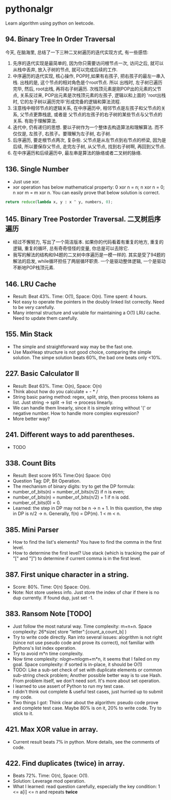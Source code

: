 # pythonalgr
Learn algorithm using python on leetcode.

## 94. Binary Tree In Order Traversal
今天, 在脑海里, 总结了一下三种二叉树遍历的迭代实现方式, 有一些感悟:
1. 先序的迭代实现是最简单的, 因为你只需要访问根节点一次, 访问之后, 就可以从栈中丢弃, 放入子树的节点, 就可以完成后续的工作.
2. 中序遍历的迭代实现, 核心操作, POP时,如果有右孩子, 把右孩子的最左一串入栈. 出栈的是, 这个节点的相对角色是个root节点. 所以
出栈时, 左子树已遍历完毕, 然后, root出栈, 再将右子树遍历. 次栈顶元素是刚POP出的元素的父节点, 关系反过来, POP出元素是次栈顶元素的左孩子, 逻辑以和上面的
'root出栈时, 它的左子树以遍历完毕'形成完备的逻辑和算法流程.
3. 注意栈中相邻节点的逻辑关系, 在中序遍历中, 相邻节点是左孩子和父节点的关系, 父节点更靠栈底, 或者是 父节点的左孩子的右子树的某些节点与父节点的关系. 有助于理解算法.
4. 迭代中, 仍有递归的思想. 要以子树作为一个整体去构造算法和理解算法. 而不仅仅是, 左孩子, 右孩子。要理解为左子树, 右子树.
5. 后序遍历, 要走根节点两次, 复杂些. 父节点是从左节点到右节点的桥梁, 因为是后续, 所以要保存父节点, 走完左子树, 从父节点, 找到右子树啊, 再回到父节点.
6. 在中序遍历和后续遍历中, 最左串是算法的脉络或者二叉树的脉络.

## 136. Single Number
* Just use xor. 
* xor operation has below mathematical property: 0 xor n = n; n xor n = 0; n xor m = m xor n. You can easily prove that below solution is correct.

```python
return reduce(lambda x, y : x ^ y, numbers, 0);
```

## 145. Binary Tree Postorder Traversal. 二叉树后序遍历
* 经过不懈努力, 写出了一个简洁版本. 如果你的代码看着有重复的地方, 重复的逻辑, 重复的循环, 总有奇奇怪怪的变量, 你总是可以去除它.
* 我写的解法的结构和94题的二叉树中序遍历是一模一样的. 其实是受了94题的解法的启发, while循环担任了两层循环职责. 一个是驱动整体逻辑, 一个是驱动不断地POP栈顶元素.

## 146. LRU Cache
* Result: Beat 43%. Time: O(1), Space: O(n). Time spent: 4 hours.
* Not easy to operate the pointers in the doubly linked list correctly. Need to be very carefully. 
* Many internal structure and variable for maintaining a O(1) LRU cache. Need to update them carefully. 

## 155. Min Stack
* The simple and straightforward way may be the fast one.
* Use MaxHeap structure is not good choice, comparing the simple solution. The simpe solution beats 60%, the bad one beats only <10%.

## 227. Basic Calculator II
* Result: Beat 63%. Time: O(n), Space: O(n)
* Think about how do you calculate + - * /
* String basic paring method: regex, split, strip, then process tokens as list. Just  string -> split -> list -> process linearly.
* We can handle them linearly, since it is simple string without '(' or negative number. How to handle more complex expression?
* More better way?

## 241. Different ways to add parentheses.
* TODO

## 338. Count Bits
* Result: Best score 95%  Time:O(n) Space: O(n)
* Question Tag: DP, Bit Operation.
* The mechanism of binary digits: try to get the DP formula: 
* number_of_bits(n) = number_of_bits(n/2) if n is even;
* number_of_bits(n) = number_of_bits(n/2) + 1 if n is odd.
* number_of_bits(0) = 0.
* Learned: the step in DP may not be n -> n + 1. In this question, the step in DP is n/2 -> n. Generally, f(n) = DP(m). 1 < m < n.


## 385. Mini Parser
* How to find the list's elements? You have to find the comma in the first level. 
* How to determine the first level? Use stack (which is tracking the pair of "[" and "]") to determine if current comma is in the first level.

## 387. First unique character in a string.
* Score: 80%. Time: O(n) Space: O(n).
* Note: Not store useless info. Just store the index of char if there is no dup currently. If found dup, just set -1.

## 383. Ransom Note [TODO]
* Just follow the most natural way. Time complexity: m+n+n. Space complexity: 26*size( store "letter":[count_a,count_b] )
* Try to write code directly. Ran into several issues: alogrithm is not right (since not use pseudo code and prove its correct), not familiar with Pythons's list index operation.
* Try to avoid m*n time complexity.
* Now time complexity: n*logn+m*logm+m*n, it seems that I failed on my goal. Space complexity: if sorted is in-place, it should be O(1)
* TODO: Like a sub-set check of set with duplicate elements or common sub-string check problem;
Another possible better way is to use Hash. From problem itself, we don't need sort. It's more about set operation.
* I learned to use assert of Python to run my test case.
* I didn't think out complete & useful test cases, just hurried up to submit my code.
* Two things I got: Think clear about the algorithm: pseudo code prove and complete test case. Maybe 80% is on it, 20% to write code. Try to stick to it.

## 421. Max XOR value in array.
* Current result beats 7% in python. More details, see the comments of code.

## 422. Find duplicates (twice) in array.
* Beats 72%. Time: O(n), Space: O(1). 
* Solution: Leverage mod operation. 
* What I learned: read question carefully, especially the key condition: 1 <= a[i] <= n and repeats **twice**
